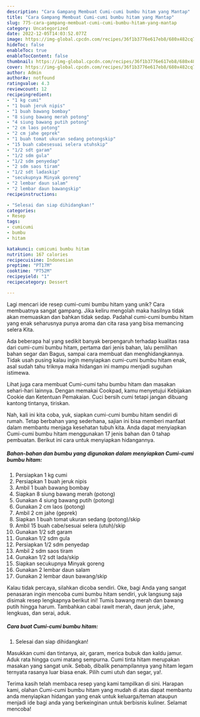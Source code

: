 ```yaml
---
description: "Cara Gampang Membuat Cumi-cumi bumbu hitam yang Mantap"
title: "Cara Gampang Membuat Cumi-cumi bumbu hitam yang Mantap"
slug: 775-cara-gampang-membuat-cumi-cumi-bumbu-hitam-yang-mantap
category: Uncategorized
date: 2022-12-05T14:03:52.077Z
image: https://img-global.cpcdn.com/recipes/36f1b3776e617eb8/680x482cq70/cumi-cumi-bumbu-hitam-foto-resep-utama.jpg
hideToc: false
enableToc: true
enableTocContent: false
thumbnail: https://img-global.cpcdn.com/recipes/36f1b3776e617eb8/680x482cq70/cumi-cumi-bumbu-hitam-foto-resep-utama.jpg
cover: https://img-global.cpcdn.com/recipes/36f1b3776e617eb8/680x482cq70/cumi-cumi-bumbu-hitam-foto-resep-utama.jpg
author: Admin
authorAv: notfound
ratingvalue: 4.3
reviewcount: 12
recipeingredient:
- "1 kg cumi"
- "1 buah jeruk nipis"
- "1 buah bawang bombay"
- "8 siung bawang merah potong"
- "4 siung bawang putih potong"
- "2 cm laos potong"
- "2 cm jahe geprek"
- "1 buah tomat ukuran sedang potongskip"
- "15 buah cabesesuai selera utuhskip"
- "1/2 sdt garam"
- "1/2 sdm gula"
- "1/2 sdm penyedap"
- "2 sdm saos tiram"
- "1/2 sdt ladaskip"
- "secukupnya Minyak goreng"
- "2 lembar daun salam"
- "2 lembar daun bawangskip"
recipeinstructions:

- "Selesai dan siap dihidangkan!"
categories:
- Resep
tags:
- cumicumi
- bumbu
- hitam

katakunci: cumicumi bumbu hitam 
nutrition: 167 calories
recipecuisine: Indonesian
preptime: "PT17M"
cooktime: "PT52M"
recipeyield: "1"
recipecategory: Dessert

---
```





Lagi mencari ide resep cumi-cumi bumbu hitam yang unik? Cara membuatnya sangat gampang. Jika keliru mengolah maka hasilnya tidak akan memuaskan dan bahkan tidak sedap. Padahal cumi-cumi bumbu hitam yang enak seharusnya punya aroma dan cita rasa yang bisa memancing selera Kita.





Ada beberapa hal yang sedikit banyak berpengaruh terhadap kualitas rasa dari cumi-cumi bumbu hitam, pertama dari jenis bahan, lalu pemilihan bahan segar dan Bagus, sampai cara membuat dan menghidangkannya. Tidak usah pusing kalau ingin menyiapkan cumi-cumi bumbu hitam enak,      asal sudah tahu triknya maka hidangan ini mampu menjadi suguhan istimewa.














Lihat juga cara membuat Cumi-cumi tahu bumbu hitam dan masakan sehari-hari lainnya. Dengan memakai Cookpad, kamu menyetujui Kebijakan Cookie dan Ketentuan Pemakaian. Cuci bersih cumi tetapi jangan dibuang kantong tintanya, tiriskan.






Nah, kali ini kita coba, yuk, siapkan cumi-cumi bumbu hitam sendiri di rumah. Tetap berbahan yang sederhana, sajian ini bisa memberi manfaat dalam membantu menjaga kesehatan tubuh kita. Anda dapat menyiapkan Cumi-cumi bumbu hitam menggunakan 17 jenis bahan dan 0 tahap pembuatan. Berikut ini cara untuk menyiapkan hidangannya.

<!--inarticleads1-->

##### Bahan-bahan dan bumbu yang digunakan dalam menyiapkan Cumi-cumi bumbu hitam:

1. Persiapkan 1 kg cumi
1. Persiapkan 1 buah jeruk nipis
1. Ambil 1 buah bawang bombay
1. Siapkan 8 siung bawang merah (potong)
1. Gunakan 4 siung bawang putih (potong)
1. Gunakan 2 cm laos (potong)
1. Ambil 2 cm jahe (geprek)
1. Siapkan 1 buah tomat ukuran sedang (potong)/skip
1. Ambil 15 buah cabe/sesuai selera (utuh)/skip
1. Gunakan 1/2 sdt garam
1. Gunakan 1/2 sdm gula
1. Persiapkan 1/2 sdm penyedap
1. Ambil 2 sdm saos tiram
1. Gunakan 1/2 sdt lada/skip
1. Siapkan secukupnya Minyak goreng
1. Gunakan 2 lembar daun salam
1. Gunakan 2 lembar daun bawang/skip


Kalau tidak percaya, silahkan dicoba sendiri. Oke, bagi Anda yang sangat penasaran ingin mencoba cumi bumbu hitam sendiri, yuk langsung saja disimak resep lengkapnya berikut ini! Tumis bawang merah dan bawang putih hingga harum. Tambahkan cabai rawit merah, daun jeruk, jahe, lengkuas, dan serai, aduk. 

<!--inarticleads2-->

##### Cara buat Cumi-cumi bumbu hitam:


1. Selesai dan siap dihidangkan!

Masukkan cumi dan tintanya, air, garam, merica bubuk dan kaldu jamur. Aduk rata hingga cumi matang sempurna. Cumi tinta hitam merupakan masakan yang sangat unik. Sebab, dibalik penampilannya yang hitam legam ternyata rasanya luar biasa enak. Pilih cumi utuh dan segar, ya!. 

Terima kasih telah membaca resep yang kami tampilkan di sini. Harapan kami, olahan Cumi-cumi bumbu hitam yang mudah di atas dapat membantu anda menyiapkan hidangan yang enak untuk keluarga/teman ataupun menjadi ide bagi anda yang berkeinginan untuk berbisnis kuliner. Selamat mencoba!
